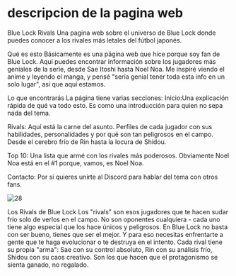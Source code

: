 # descripcion de la pagina web

Blue Lock Rivals
Una pagina web sobre el universo de Blue Lock donde puedes conocer a los rivales más letales del fútbol japonés.

Qué es esto
Básicamente es una página web que hice porque soy fan de Blue Lock. Aquí puedes encontrar información sobre los jugadores más geniales de la serie, desde Sae Itoshi hasta Noel Noa.
Me inspiré viendo el anime y leyendo el manga, y pensé "sería genial tener toda esta info en un solo lugar", así que aquí estamos.

Lo que encontrarás
La página tiene varias secciones:
Inicio:Una explicación rápida de qué va todo esto. Es como una introducción para quien no sepa nada del tema.

Rivals: Aquí está la carne del asunto. Perfiles de cada jugador con sus habilidades, personalidades y por qué son tan peligrosos en el campo. Desde el cerebro frío de Rin hasta la locura de Shidou.

Top 10: Una lista que armé con los rivales más poderosos. Obviamente Noel Noa está en el #1 porque, vamos, es Noel Noa.

Contacto: Por si quieres unirte al Discord para hablar del tema con otros fans.

![28](28.png)

Los Rivals de Blue Lock
Los "rivals" son esos jugadores que te hacen sudar frío solo de verlos en el campo. No son oponentes cualquiera - cada uno tiene algo especial que los hace únicos y peligrosos.
En Blue Lock no basta con ser bueno, tienes que ser el mejor. Y para eso necesitas enfrentarte a gente que te haga evolucionar o te destruya en el intento.
Cada rival tiene su propia "arma": Sae con su control absoluto, Rin con su análisis frío, Shidou con su caos creativo. Son los que hacen que el protagonismo se sienta ganado, no regalado.
